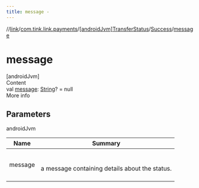 ```yaml
---
title: message -
---
```

//[link](../../../index.md)/[com.tink.link.payments](../../index.md)/[[androidJvm]TransferStatus](../index.md)/[Success](index.md)/[message](message.md)



# message  
[androidJvm]  
Content  
val [message](message.md): [String](https://kotlinlang.org/api/latest/jvm/stdlib/kotlin/-string/index.html)? = null  
More info  


## Parameters  
  
androidJvm  
  
|  Name|  Summary| 
|---|---|
| <a name="com.tink.link.payments/TransferStatus.Success/message/#/PointingToDeclaration/"></a>message| <a name="com.tink.link.payments/TransferStatus.Success/message/#/PointingToDeclaration/"></a><br><br>a message containing details about the status.<br><br>
  
  




